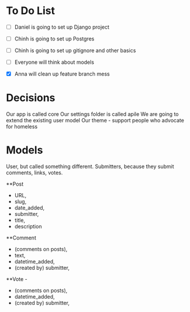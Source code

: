 # To Do List

- [ ] Daniel is going to set up Django project
- [ ] Chinh is going to set up Postgres
- [ ] Chinh is going to set up gitignore and other basics
- [ ] Everyone will think about models
- [x] Anna will clean up feature branch mess


# Decisions

Our app is called core
Our settings folder is called apile
We are going to extend the existing user model
Our theme - support people who advocate for homeless

# Models

User, but called something different. Submitters, because they submit comments, links, votes.

**Post
 * URL,
 * slug, 
 * date_added, 
 * submitter, 
 * title, 
 * description
 
**Comment 
 * (comments on posts), 
 * text, 
 * datetime_added, 
 * (created by) submitter,  
 
**Vote - 
 * (comments on posts), 
 * datetime_added, 
 * (created by) submitter,  


